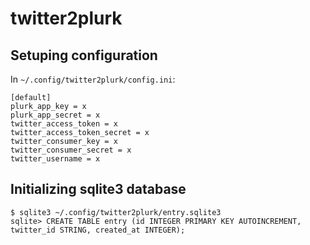 # twitter2plurk

## Setuping configuration

In `~/.config/twitter2plurk/config.ini`:

    [default]
    plurk_app_key = x
    plurk_app_secret = x
    twitter_access_token = x
    twitter_access_token_secret = x
    twitter_consumer_key = x
    twitter_consumer_secret = x
    twitter_username = x

## Initializing sqlite3 database

    $ sqlite3 ~/.config/twitter2plurk/entry.sqlite3
    sqlite> CREATE TABLE entry (id INTEGER PRIMARY KEY AUTOINCREMENT, twitter_id STRING, created_at INTEGER);
